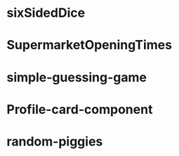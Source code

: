 # sixSidedDice
# SupermarketOpeningTimes
# simple-guessing-game
# Profile-card-component
# random-piggies
